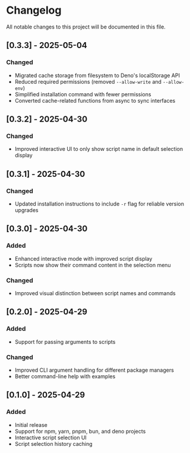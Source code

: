 # Changelog

All notable changes to this project will be documented in this file.

## [0.3.3] - 2025-05-04

### Changed

- Migrated cache storage from filesystem to Deno's localStorage API
- Reduced required permissions (removed `--allow-write` and `--allow-env`)
- Simplified installation command with fewer permissions
- Converted cache-related functions from async to sync interfaces

## [0.3.2] - 2025-04-30

### Changed

- Improved interactive UI to only show script name in default selection display

## [0.3.1] - 2025-04-30

### Changed

- Updated installation instructions to include `-r` flag for reliable version upgrades

## [0.3.0] - 2025-04-30

### Added

- Enhanced interactive mode with improved script display
- Scripts now show their command content in the selection menu

### Changed

- Improved visual distinction between script names and commands

## [0.2.0] - 2025-04-29

### Added

- Support for passing arguments to scripts

### Changed

- Improved CLI argument handling for different package managers
- Better command-line help with examples

## [0.1.0] - 2025-04-29

### Added

- Initial release
- Support for npm, yarn, pnpm, bun, and deno projects
- Interactive script selection UI
- Script selection history caching
